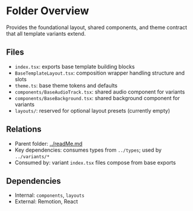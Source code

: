 # Folder Overview

Provides the foundational layout, shared components, and theme contract that all template variants extend.

## Files

- `index.tsx`: exports base template building blocks
- `BaseTemplateLayout.tsx`: composition wrapper handling structure and slots
- `theme.ts`: base theme tokens and defaults
- `components/BaseAudioTrack.tsx`: shared audio component for variants
- `components/BaseBackground.tsx`: shared background component for variants
- `layouts/`: reserved for optional layout presets (currently empty)

## Relations

- Parent folder: [../readMe.md](../readMe.md)
- Key dependencies: consumes types from `../types`; used by `../variants/*`
- Consumed by: variant `index.tsx` files compose from base exports

## Dependencies

- Internal: `components`, `layouts`
- External: Remotion, React
